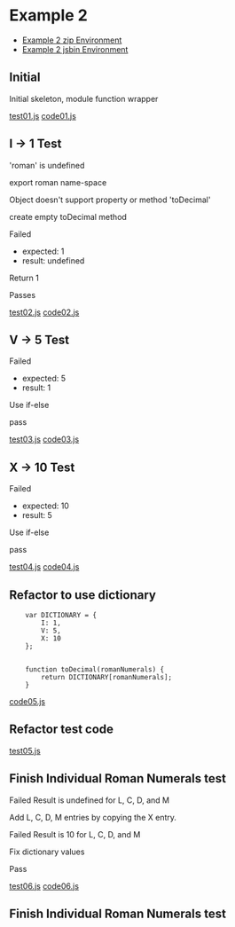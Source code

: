 Example 2
========================================================================

- [Example 2 zip Environment](example2.zip)
- [Example 2 jsbin Environment][jsbin example 2]

[jsbin example 2]: http://jsbin.com/swe430_example2/latest/edit?javascript,live


Initial
-------

Initial skeleton, module function wrapper

[test01.js](example2/test01.js)
[code01.js](example2/code01.js)


I -> 1 Test
-----------

'roman' is undefined

export roman name-space

Object doesn't support property or method 'toDecimal'

create empty toDecimal method

Failed
- expected: 1
- result: undefined

Return 1

Passes

[test02.js](example2/test02.js)
[code02.js](example2/code02.js)


V -> 5 Test
-----------

Failed
- expected: 5
- result: 1

Use if-else

pass

[test03.js](example2/test03.js)
[code03.js](example2/code03.js)


X -> 10 Test
------------

Failed
- expected: 10
- result: 5

Use if-else

pass

[test04.js](example2/test04.js)
[code04.js](example2/code04.js)


Refactor to use dictionary
--------------------------


        var DICTIONARY = {
            I: 1,
            V: 5,
            X: 10
        };


        function toDecimal(romanNumerals) {
            return DICTIONARY[romanNumerals];
        }

[code05.js](example2/code05.js)


Refactor test code
------------------


[test05.js](example2/test05.js)


Finish Individual Roman Numerals test
-------------------------------------

Failed
Result is undefined for L, C, D, and M

Add L, C, D, M entries by copying the X entry.

Failed
Result is 10 for L, C, D, and M

Fix dictionary values

Pass

[test06.js](example2/test06.js)
[code06.js](example2/code06.js)


Finish Individual Roman Numerals test
-------------------------------------
